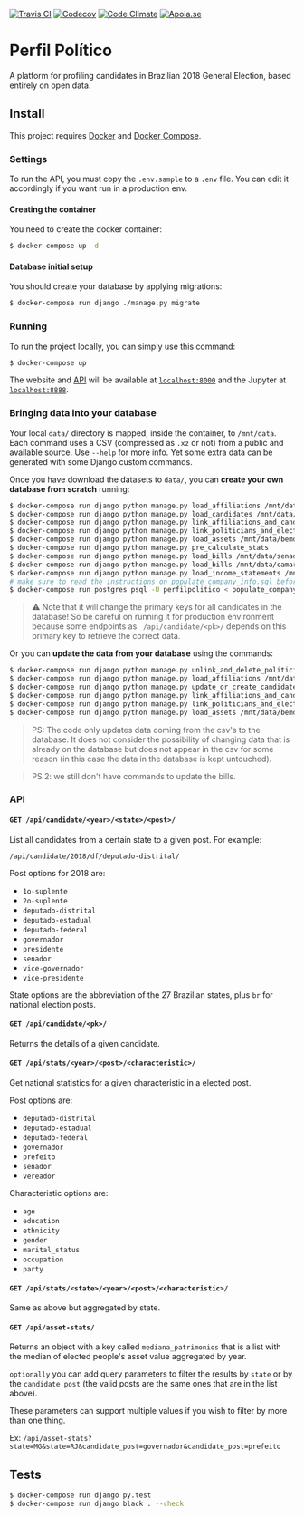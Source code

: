 [![Travis CI](https://img.shields.io/travis/okfn-brasil/perfil-politico.svg)](https://travis-ci.com/okfn-brasil/perfil-politico)
[![Codecov](https://img.shields.io/codecov/c/github/okfn-brasil/perfil-politico.svg)](https://codecov.io/gh/okfn-brasil/perfil-politico)
[![Code Climate](https://img.shields.io/codeclimate/maintainability/okfn-brasil/perfil-politico.svg)](https://codeclimate.com/github/okfn-brasil/perfil-politico)
[![Apoia.se](https://img.shields.io/badge/donate-apoia.se-EB4A3B.svg)](https://apoia.se/serenata)

# Perfil Político

A platform for profiling candidates in Brazilian 2018 General Election, based
entirely on open data.

## Install

This project requires [Docker](https://docs.docker.com/install/) and
[Docker Compose](https://docs.docker.com/compose/install/).

### Settings

To run the API, you must copy the `.env.sample` to a `.env` file. You can edit
it accordingly if you want run in a production env.

#### Creating the container

You need to create the docker container:

```sh
$ docker-compose up -d
```

#### Database initial setup

You should create your database by applying migrations:

```sh
$ docker-compose run django ./manage.py migrate
```

### Running

To run the project locally, you can simply use this command:

```sh
$ docker-compose up
```

The website and [API](#api) will be available at
[`localhost:8000`](http://localhost:8000) and the Jupyter at
[`localhost:8888`](http://localhost:8888).

### Bringing data into your database

Your local `data/` directory is mapped, inside the container, to `/mnt/data`.
Each command uses a CSV (compressed as `.xz` or not) from a public and
available source. Use `--help` for more info. Yet some extra data can be
generated with some Django custom commands.

Once you have download the datasets to `data/`, you can **create your own database from scratch**
running:

```sh
$ docker-compose run django python manage.py load_affiliations /mnt/data/filiacao.csv
$ docker-compose run django python manage.py load_candidates /mnt/data/candidatura.csv
$ docker-compose run django python manage.py link_affiliations_and_candidates
$ docker-compose run django python manage.py link_politicians_and_election_results
$ docker-compose run django python manage.py load_assets /mnt/data/bemdeclarado.csv
$ docker-compose run django python manage.py pre_calculate_stats
$ docker-compose run django python manage.py load_bills /mnt/data/senado.csv
$ docker-compose run django python manage.py load_bills /mnt/data/camara.csv
$ docker-compose run django python manage.py load_income_statements /mnt/data/receita.csv
# make sure to read the instructions on populate_company_info.sql before running the next command
$ docker-compose run postgres psql -U perfilpolitico < populate_company_info.sql
```
> :warning: Note that it will change the primary keys for all candidates in the database!
> So be careful on running it for production environment because some endpoints as
> ` /api/candidate/<pk>/` depends on this primary key to retrieve the correct data.

Or you can **update the data from your database** using the commands:

```sh
$ docker-compose run django python manage.py unlink_and_delete_politician_references
$ docker-compose run django python manage.py load_affiliations /mnt/data/filiacao.csv clean-previous-data
$ docker-compose run django python manage.py update_or_create_candidates /mnt/data/candidatura.csv
$ docker-compose run django python manage.py link_affiliations_and_candidates
$ docker-compose run django python manage.py link_politicians_and_election_results
$ docker-compose run django python manage.py load_assets /mnt/data/bemdeclarado.csv clean-previous-data
```

> PS: The code only updates data coming from the csv's to the database.
  It does not consider the possibility of changing data that is already on the
  database but does not appear in the csv for some reason (in this case the data
  in the database is kept untouched).

> PS 2: we still don't have commands to update the bills.

### API

#### `GET /api/candidate/<year>/<state>/<post>/`

List all candidates from a certain state to a given post. For example:

`/api/candidate/2018/df/deputado-distrital/`

Post options for 2018 are:

* `1o-suplente`
* `2o-suplente`
* `deputado-distrital`
* `deputado-estadual`
* `deputado-federal`
* `governador`
* `presidente`
* `senador`
* `vice-governador`
* `vice-presidente`

State options are the abbreviation of the 27 Brazilian states, plus `br` for
national election posts.

#### `GET /api/candidate/<pk>/`

Returns the details of a given candidate.

#### `GET /api/stats/<year>/<post>/<characteristic>/`

Get national statistics for a given characteristic in a elected post.

Post options are:

* `deputado-distrital`
* `deputado-estadual`
* `deputado-federal`
* `governador`
* `prefeito`
* `senador`
* `vereador`

Characteristic options are:

* `age`
* `education`
* `ethnicity`
* `gender`
* `marital_status`
* `occupation`
* `party`

#### `GET /api/stats/<state>/<year>/<post>/<characteristic>/`

Same as above but aggregated by state.

#### `GET /api/asset-stats/`

Returns an object with a key called `mediana_patrimonios` that is a list with
the median of elected people's asset value aggregated by year.

`optionally` you can add query parameters to filter the results by `state` or by
the `candidate post` (the valid posts are the same ones that are in the list above).

These parameters can support multiple values if you wish to filter by more than one thing.

Ex: `/api/asset-stats?state=MG&state=RJ&candidate_post=governador&candidate_post=prefeito`

## Tests

```sh
$ docker-compose run django py.test
$ docker-compose run django black . --check
```
